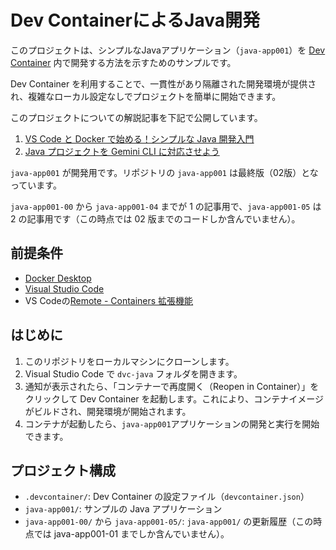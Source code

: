 # Dev ContainerによるJava開発

このプロジェクトは、シンプルなJavaアプリケーション（`java-app001`）を [Dev Container](https://code.visualstudio.com/docs/remote/containers) 内で開発する方法を示すためのサンプルです。

Dev Container を利用することで、一貫性があり隔離された開発環境が提供され、複雑なローカル設定なしでプロジェクトを簡単に開始できます。

このプロジェクトについての解説記事を下記で公開しています。

1. [VS Code と Docker で始める！シンプルな Java 開発入門](https://zenn.dev/hiro345/articles/20250910_vscode_java)
2. [Java プロジェクトを Gemini CLI に対応させよう](https://zenn.dev/hiro345/articles/20250912_vscode_java_02)

`java-app001` が開発用です。リポジトリの `java-app001` は最終版（02版）となっています。

`java-app001-00` から `java-app001-04` までが 1 の記事用で、`java-app001-05` は 2 の記事用です（この時点では 02 版までのコードしか含んでいません）。

## 前提条件

- [Docker Desktop](https://www.docker.com/products/docker-desktop)
- [Visual Studio Code](https://code.visualstudio.com/)
- VS Codeの[Remote - Containers 拡張機能](https://marketplace.visualstudio.com/items?itemName=ms-vscode-remote.remote-containers)

## はじめに

1. このリポジトリをローカルマシンにクローンします。
2. Visual Studio Code で `dvc-java` フォルダを開きます。
3. 通知が表示されたら、「コンテナーで再度開く（Reopen in Container）」をクリックして Dev Container を起動します。これにより、コンテナイメージがビルドされ、開発環境が開始されます。
4. コンテナが起動したら、`java-app001`アプリケーションの開発と実行を開始できます。

## プロジェクト構成

- `.devcontainer/`: Dev Container の設定ファイル（`devcontainer.json`）
- `java-app001/`: サンプルの Java アプリケーション
- `java-app001-00/` から `java-app001-05/`: `java-app001/` の更新履歴（この時点では java-app001-01 までしか含んでいません）。
